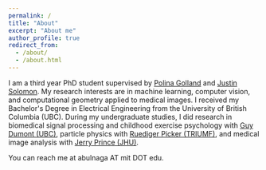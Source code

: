```yaml
---
permalink: /
title: "About"
excerpt: "About me"
author_profile: true
redirect_from: 
  - /about/
  - /about.html
---
```

I am a third year PhD student supervised by [Polina Golland](https://people.csail.mit.edu/polina/) and [Justin Solomon](http://people.csail.mit.edu/jsolomon/). My research interests are in machine learning, computer vision, and computational geometry applied to medical images. I received my Bachelor's Degree in Electrical Engineering from the University of British Columbia (UBC). During my undergraduate studies, I did research in biomedical signal processing and childhood exercise psychology with [Guy Dumont (UBC)](http://www.ece.ubc.ca/~guyd/), particle physics with [Ruediger Picker (TRIUMF)](https://scholar.google.ca/citations?user=GDnbGPMAAAAJ&hl=en), and medical image analysis with [Jerry Prince (JHU)](http://www.iacl.ece.jhu.edu/index.php/Prince).

You can reach me at abulnaga AT mit DOT edu.
